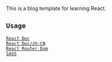 This is a blog template for learning React.  
## `Usage`
[`React Doc`](https://react.dev/)  
[`React Doc/zh-CN`](https://react.docschina.org/)  
[`React Router Dom`](https://github.com/remix-run/react-router#readme)  
[`SASS`](https://sass.bootcss.com/index.html)